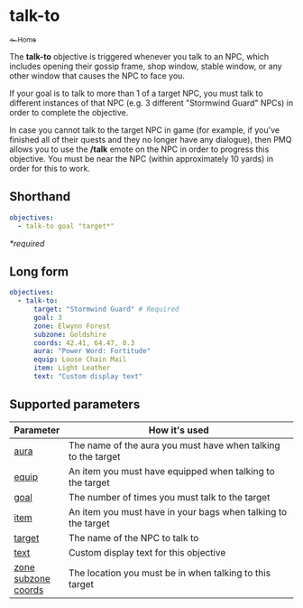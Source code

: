 # talk-to

[<sub>← Home</sub>](../index.md)

The **talk-to** objective is triggered whenever you talk to an NPC, which includes opening their gossip frame, shop window, stable window, or any other window that causes the NPC to face you.

If your goal is to talk to more than 1 of a target NPC, you must talk to different instances of that NPC (e.g. 3 different "Stormwind Guard" NPCs) in order to complete the objective.

In case you cannot talk to the target NPC in game (for example, if you've finished all of their quests and they no longer have any dialogue), then PMQ allows you to use the **/talk** emote on the NPC in order to progress this objective. You must be near the NPC (within approximately 10 yards) in order for this to work.

## Shorthand

```yaml
objectives:
  - talk-to goal "target*"
```

_*required_

## Long form

```yaml
objectives:
  - talk-to:
      target: "Stormwind Guard" # Required
      goal: 3
      zone: Elwynn Forest
      subzone: Goldshire
      coords: 42.41, 64.47, 0.3
      aura: "Power Word: Fortitude"
      equip: Loose Chain Mail
      item: Light Leather
      text: "Custom display text"
```

## Supported parameters

| Parameter | How it's used |
|---|---|
| [aura](../parameters/aura.md) | The name of the aura you must have when talking to the target |
| [equip](../parameters/equip.md) | An item you must have equipped when talking to the target |
| [goal](../parameters/goal.md) | The number of times you must talk to the target |
| [item](../parameters/item.md) | An item you must have in your bags when talking to the target |
| [target](../parameters/target.md) | The name of the NPC to talk to |
| [text](../parameters/text.md) | Custom display text for this objective |
| [zone](../parameters/zone.md)<br/>[subzone](../parameters/zone.md)<br/>[coords](../parameters/coords.md) | The location you must be in when talking to this target |

